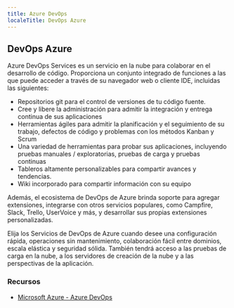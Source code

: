 ```yaml
---
title: Azure DevOps
localeTitle: DevOps Azure
---
```

## DevOps Azure

Azure DevOps Services es un servicio en la nube para colaborar en el desarrollo de código. Proporciona un conjunto integrado de funciones a las que puede acceder a través de su navegador web o cliente IDE, incluidas las siguientes:

*   Repositorios git para el control de versiones de tu código fuente.
*   Cree y libere la administración para admitir la integración y entrega continua de sus aplicaciones
*   Herramientas ágiles para admitir la planificación y el seguimiento de su trabajo, defectos de código y problemas con los métodos Kanban y Scrum
*   Una variedad de herramientas para probar sus aplicaciones, incluyendo pruebas manuales / exploratorias, pruebas de carga y pruebas continuas
*   Tableros altamente personalizables para compartir avances y tendencias.
*   Wiki incorporado para compartir información con su equipo

Además, el ecosistema de DevOps de Azure brinda soporte para agregar extensiones, integrarse con otros servicios populares, como Campfire, Slack, Trello, UserVoice y más, y desarrollar sus propias extensiones personalizadas.

Elija los Servicios de DevOps de Azure cuando desee una configuración rápida, operaciones sin mantenimiento, colaboración fácil entre dominios, escala elástica y seguridad sólida. También tendrá acceso a las pruebas de carga en la nube, a los servidores de creación de la nube y a las perspectivas de la aplicación.

### Recursos

*   [Microsoft Azure - Azure DevOps](https://azure.microsoft.com/services/devops)
